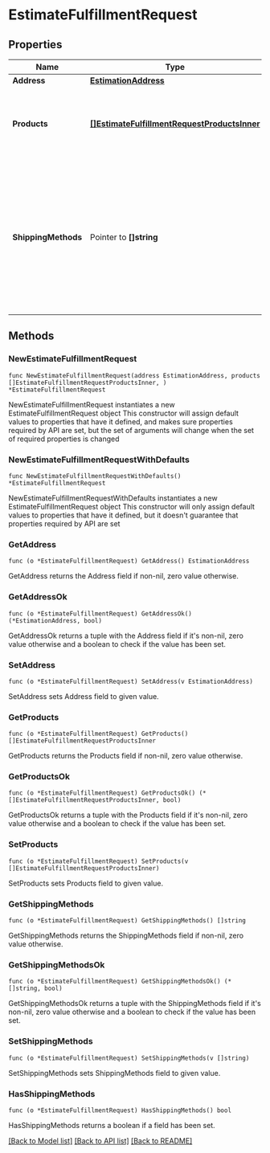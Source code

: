 # EstimateFulfillmentRequest

## Properties

Name | Type | Description | Notes
------------ | ------------- | ------------- | -------------
**Address** | [**EstimationAddress**](EstimationAddress.md) |  | 
**Products** | [**[]EstimateFulfillmentRequestProductsInner**](EstimateFulfillmentRequestProductsInner.md) | Products to be included in the order. Each product must include one of reference_id or id | 
**ShippingMethods** | Pointer to **[]string** | Array of strings specifying shipping methods for which to fetch estimates.\\r\\nIf this field is omitted we will return estimates for all shipping methods defined in ShipBob | [optional] 

## Methods

### NewEstimateFulfillmentRequest

`func NewEstimateFulfillmentRequest(address EstimationAddress, products []EstimateFulfillmentRequestProductsInner, ) *EstimateFulfillmentRequest`

NewEstimateFulfillmentRequest instantiates a new EstimateFulfillmentRequest object
This constructor will assign default values to properties that have it defined,
and makes sure properties required by API are set, but the set of arguments
will change when the set of required properties is changed

### NewEstimateFulfillmentRequestWithDefaults

`func NewEstimateFulfillmentRequestWithDefaults() *EstimateFulfillmentRequest`

NewEstimateFulfillmentRequestWithDefaults instantiates a new EstimateFulfillmentRequest object
This constructor will only assign default values to properties that have it defined,
but it doesn't guarantee that properties required by API are set

### GetAddress

`func (o *EstimateFulfillmentRequest) GetAddress() EstimationAddress`

GetAddress returns the Address field if non-nil, zero value otherwise.

### GetAddressOk

`func (o *EstimateFulfillmentRequest) GetAddressOk() (*EstimationAddress, bool)`

GetAddressOk returns a tuple with the Address field if it's non-nil, zero value otherwise
and a boolean to check if the value has been set.

### SetAddress

`func (o *EstimateFulfillmentRequest) SetAddress(v EstimationAddress)`

SetAddress sets Address field to given value.


### GetProducts

`func (o *EstimateFulfillmentRequest) GetProducts() []EstimateFulfillmentRequestProductsInner`

GetProducts returns the Products field if non-nil, zero value otherwise.

### GetProductsOk

`func (o *EstimateFulfillmentRequest) GetProductsOk() (*[]EstimateFulfillmentRequestProductsInner, bool)`

GetProductsOk returns a tuple with the Products field if it's non-nil, zero value otherwise
and a boolean to check if the value has been set.

### SetProducts

`func (o *EstimateFulfillmentRequest) SetProducts(v []EstimateFulfillmentRequestProductsInner)`

SetProducts sets Products field to given value.


### GetShippingMethods

`func (o *EstimateFulfillmentRequest) GetShippingMethods() []string`

GetShippingMethods returns the ShippingMethods field if non-nil, zero value otherwise.

### GetShippingMethodsOk

`func (o *EstimateFulfillmentRequest) GetShippingMethodsOk() (*[]string, bool)`

GetShippingMethodsOk returns a tuple with the ShippingMethods field if it's non-nil, zero value otherwise
and a boolean to check if the value has been set.

### SetShippingMethods

`func (o *EstimateFulfillmentRequest) SetShippingMethods(v []string)`

SetShippingMethods sets ShippingMethods field to given value.

### HasShippingMethods

`func (o *EstimateFulfillmentRequest) HasShippingMethods() bool`

HasShippingMethods returns a boolean if a field has been set.


[[Back to Model list]](../README.md#documentation-for-models) [[Back to API list]](../README.md#documentation-for-api-endpoints) [[Back to README]](../README.md)


